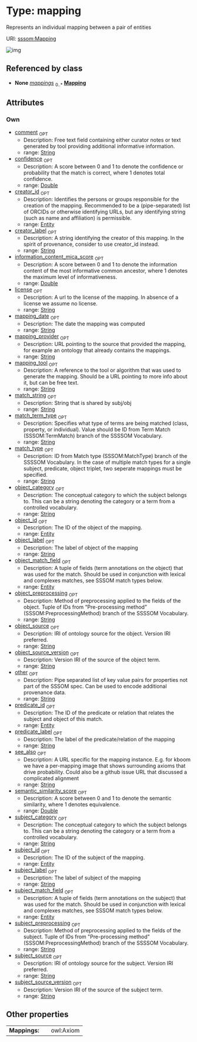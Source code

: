 
# Type: mapping


Represents an individual mapping between a pair of entities

URI: [sssom:Mapping](http://w3id.org/sssom/Mapping)


![img](http://yuml.me/diagram/nofunky;dir:TB/class/[Entity]<object_match_field%200..1-%20[Mapping&#124;subject_label:string%20%3F;subject_category:string%20%3F;predicate_label:string%20%3F;object_label:string%20%3F;object_category:string%20%3F;match_type:string%20%3F;creator_label:string%20%3F;license:string%20%3F;subject_source:string%20%3F;subject_source_version:string%20%3F;object_source:string%20%3F;object_source_version:string%20%3F;mapping_provider:string%20%3F;mapping_tool:string%20%3F;mapping_date:string%20%3F;confidence:double%20%3F;match_string:string%20%3F;subject_preprocessing:string%20%3F;object_preprocessing:string%20%3F;match_term_type:string%20%3F;semantic_similarity_score:double%20%3F;information_content_mica_score:double%20%3F;see_also:string%20%3F;other:string%20%3F;comment:string%20%3F],[Entity]<subject_match_field%200..1-%20[Mapping],[Entity]<creator_id%200..1-%20[Mapping],[Entity]<object_id%200..1-%20[Mapping],[Entity]<predicate_id%200..1-%20[Mapping],[Entity]<subject_id%200..1-%20[Mapping],[MappingSet]++-%20mappings%200..*>[Mapping],[MappingSet],[Entity])

## Referenced by class

 *  **None** *[mappings](mappings.md)*  <sub>0..*</sub>  **[Mapping](Mapping.md)**

## Attributes


### Own

 * [comment](comment.md)  <sub>OPT</sub>
    * Description: Free text field containing either curator notes or text generated by tool providing additional informative information.
    * range: [String](types/String.md)
 * [confidence](confidence.md)  <sub>OPT</sub>
    * Description: A score between 0 and 1 to denote the confidence or probability that the match is correct, where 1 denotes total confidence.
    * range: [Double](types/Double.md)
 * [creator_id](creator_id.md)  <sub>OPT</sub>
    * Description: Identifies the persons or groups responsible for the creation of the mapping. Recommended to be a (pipe-separated) list of ORCIDs or otherwise identifying URLs, but any identifying string (such as name and affiliation) is permissible.
    * range: [Entity](Entity.md)
 * [creator_label](creator_label.md)  <sub>OPT</sub>
    * Description: A string identifying the creator of this mapping. In the spirit of provenance, consider to use creator_id instead.
    * range: [String](types/String.md)
 * [information_content_mica_score](information_content_mica_score.md)  <sub>OPT</sub>
    * Description: A score between 0 and 1 to denote the information content of the most informative common ancestor, where 1 denotes the maximum level of informativeness.
    * range: [Double](types/Double.md)
 * [license](license.md)  <sub>OPT</sub>
    * Description: A url to the license of the mapping. In absence of a license we assume no license.
    * range: [String](types/String.md)
 * [mapping_date](mapping_date.md)  <sub>OPT</sub>
    * Description: The date the mapping was computed
    * range: [String](types/String.md)
 * [mapping_provider](mapping_provider.md)  <sub>OPT</sub>
    * Description: URL pointing to the source that provided the mapping, for example an ontology that already contains the mappings.
    * range: [String](types/String.md)
 * [mapping_tool](mapping_tool.md)  <sub>OPT</sub>
    * Description: A reference to the tool or algorithm that was used to generate the mapping. Should be a URL pointing to more info about it, but can be free text.
    * range: [String](types/String.md)
 * [match_string](match_string.md)  <sub>OPT</sub>
    * Description: String that is shared by subj/obj
    * range: [String](types/String.md)
 * [match_term_type](match_term_type.md)  <sub>OPT</sub>
    * Description: Specifies what type of terms are being matched (class, property, or individual). Value should be ID from Term Match (SSSOM:TermMatch) branch of the SSSSOM Vocabulary.
    * range: [String](types/String.md)
 * [match_type](match_type.md)  <sub>OPT</sub>
    * Description: ID from Match type (SSSOM:MatchType) branch of the SSSSOM Vocabulary. In the case of multiple match types for a single subject, predicate, object triplet, two seperate mappings must be specified.
    * range: [String](types/String.md)
 * [object_category](object_category.md)  <sub>OPT</sub>
    * Description: The conceptual category to which the subject belongs to. This can be a string denoting the category or a term from a controlled vocabulary.
    * range: [String](types/String.md)
 * [object_id](object_id.md)  <sub>OPT</sub>
    * Description: The ID of the object of the mapping.
    * range: [Entity](Entity.md)
 * [object_label](object_label.md)  <sub>OPT</sub>
    * Description: The label of object of the mapping
    * range: [String](types/String.md)
 * [object_match_field](object_match_field.md)  <sub>OPT</sub>
    * Description: A tuple of fields (term annotations on the object) that was used for the match. Should be used in conjunction with lexical and complexes matches, see SSSOM match types below.
    * range: [Entity](Entity.md)
 * [object_preprocessing](object_preprocessing.md)  <sub>OPT</sub>
    * Description: Method of preprocessing applied to the fields of the object. Tuple of IDs from “Pre-processing method” (SSSOM:PreprocessingMethod) branch of the SSSSOM Vocabulary.
    * range: [String](types/String.md)
 * [object_source](object_source.md)  <sub>OPT</sub>
    * Description: IRI of ontology source for the object. Version IRI preferred.
    * range: [String](types/String.md)
 * [object_source_version](object_source_version.md)  <sub>OPT</sub>
    * Description: Version IRI of the source of the object term.
    * range: [String](types/String.md)
 * [other](other.md)  <sub>OPT</sub>
    * Description: Pipe separated list of key value pairs for properties not part of the SSSOM spec. Can be used to encode additional provenance data.
    * range: [String](types/String.md)
 * [predicate_id](predicate_id.md)  <sub>OPT</sub>
    * Description: The ID of the predicate or relation that relates the subject and object of this match.
    * range: [Entity](Entity.md)
 * [predicate_label](predicate_label.md)  <sub>OPT</sub>
    * Description: The label of the predicate/relation of the mapping
    * range: [String](types/String.md)
 * [see_also](see_also.md)  <sub>OPT</sub>
    * Description: A URL specific for the mapping instance. E.g. for kboom we have a per-mapping image that shows surrounding axioms that drive probability. Could also be a github issue URL that discussed a complicated alignment
    * range: [String](types/String.md)
 * [semantic_similarity_score](semantic_similarity_score.md)  <sub>OPT</sub>
    * Description: A score between 0 and 1 to denote the semantic similarity, where 1 denotes equivalence.
    * range: [Double](types/Double.md)
 * [subject_category](subject_category.md)  <sub>OPT</sub>
    * Description: The conceptual category to which the subject belongs to. This can be a string denoting the category or a term from a controlled vocabulary.
    * range: [String](types/String.md)
 * [subject_id](subject_id.md)  <sub>OPT</sub>
    * Description: The ID of the subject of the mapping.
    * range: [Entity](Entity.md)
 * [subject_label](subject_label.md)  <sub>OPT</sub>
    * Description: The label of subject of the mapping
    * range: [String](types/String.md)
 * [subject_match_field](subject_match_field.md)  <sub>OPT</sub>
    * Description: A tuple of fields (term annotations on the subject) that was used for the match. Should be used in conjunction with lexical and complexes matches, see SSSOM match types below.
    * range: [Entity](Entity.md)
 * [subject_preprocessing](subject_preprocessing.md)  <sub>OPT</sub>
    * Description: Method of preprocessing applied to the fields of the subject. Tuple of IDs from "Pre-processing method" (SSSOM:PreprocessingMethod) branch of the SSSSOM Vocabulary.
    * range: [String](types/String.md)
 * [subject_source](subject_source.md)  <sub>OPT</sub>
    * Description: IRI of ontology source for the subject. Version IRI preferred.
    * range: [String](types/String.md)
 * [subject_source_version](subject_source_version.md)  <sub>OPT</sub>
    * Description: Version IRI of the source of the subject term.
    * range: [String](types/String.md)

## Other properties

|  |  |  |
| --- | --- | --- |
| **Mappings:** | | owl:Axiom |

